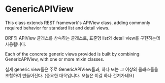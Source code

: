 # GenericAPIView

This class extends REST framework's APIView class, adding commonly required behavior for standard list and detail views.

DRF의 APIView 클래스를 상속하는 클래스로, 표준형 list와 detail view를 구현하는데 사용됩니다.

Each of the concrete generic views provided is built by combining GenericAPIView, with one or more mixin classes.

실제 generic view들은 주로 GenericAPIView들과, 하나 또는 그 이상의 클래스들을 조합하여 만들어진다.
(중요한 대목입니다. 오늘은 이걸 하나 건져가네요)